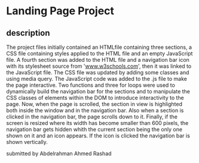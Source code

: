 # Landing Page Project

## description

The project files initially contained an HTMLfile containing three sections, a CSS file containing styles applied to the HTML file and an empty JavaScript file.
A fourth section was added to the HTML file and a navigation bar icon with its stylesheet source from 'www.w3schools.com', then it was linked to the JavaScript file. The CSS file was updated by adding some classes and using media query.
The JavaScript code was added to the .js file to make the page interactive. Two functions and three for loops were used to dynamically build the navigation bar for the sections and to manipulate the CSS classes of elements within the DOM to introduce interactivity to the page.
Now, when the page is scrolled, the section in view is highlighted both inside the window and in the navigation bar. Also when a section is clicked in the navigation bar, the page scrolls down to it. Finally, if the screen is resized where its width has become smaller than 600 pixels, the navigation bar gets hidden whith the current section being the only one shown on it and an icon appears. If the icon is clicked the navigation bar is shown vertically.


submitted by Abdelrahman Ahmed Rashad
